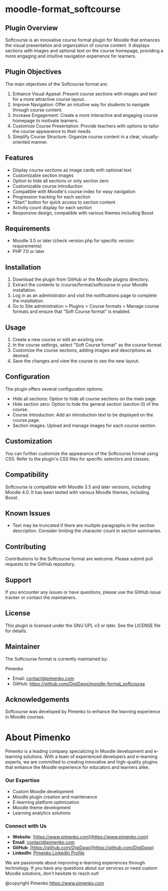 # moodle-format_softcourse

## Plugin Overview

Softcourse is an innovative course format plugin for Moodle that enhances the visual presentation and organization of course content. It displays sections with images and optional text on the course homepage, providing a more engaging and intuitive navigation experience for learners.

## Plugin Objectives

The main objectives of the Softcourse format are:

1. Enhance Visual Appeal: Present course sections with images and text for a more attractive course layout.
2. Improve Navigation: Offer an intuitive way for students to navigate through course content.
3. Increase Engagement: Create a more interactive and engaging course homepage to motivate learners.
4. Customize Course Presentation: Provide teachers with options to tailor the course appearance to their needs.
5. Simplify Course Structure: Organize course content in a clear, visually-oriented manner.

## Features

- Display course sections as image cards with optional text
- Customizable section images
- Option to hide all sections or only section zero
- Customizable course introduction
- Compatible with Moodle's course index for easy navigation
- Progression tracking for each section
- "Start" button for quick access to section content
- Activity count display for each section
- Responsive design, compatible with various themes including Boost

## Requirements

- Moodle 3.5 or later (check version.php for specific version requirements)
- PHP 7.0 or later

## Installation

1. Download the plugin from GitHub or the Moodle plugins directory.
2. Extract the contents to /course/format/softcourse in your Moodle installation.
3. Log in as an administrator and visit the notifications page to complete the installation.
4. Go to Site administration > Plugins > Course formats > Manage course formats and ensure that "Soft Course format" is enabled.

## Usage

1. Create a new course or edit an existing one.
2. In the course settings, select "Soft Course format" as the course format.
3. Customize the course sections, adding images and descriptions as desired.
4. Save the changes and view the course to see the new layout.

## Configuration

The plugin offers several configuration options:

- Hide all sections: Option to hide all course sections on the main page.
- Hide section zero: Option to hide the general section (section 0) of the course.
- Course introduction: Add an introduction text to be displayed on the course page.
- Section images: Upload and manage images for each course section.

## Customization

You can further customize the appearance of the Softcourse format using CSS. Refer to the plugin's CSS files for specific selectors and classes.

## Compatibility

Softcourse is compatible with Moodle 3.5 and later versions, including Moodle 4.0. It has been tested with various Moodle themes, including Boost.

## Known Issues

- Text may be truncated if there are multiple paragraphs in the section description. Consider limiting the character count in section summaries.

## Contributing

Contributions to the Softcourse format are welcome. Please submit pull requests to the GitHub repository.

## Support

If you encounter any issues or have questions, please use the GitHub issue tracker or contact the maintainers.

## License

This plugin is licensed under the GNU GPL v3 or later. See the LICENSE file for details.

## Maintainer

The Softcourse format is currently maintained by:

Pimenko
- Email: contact@pimenko.com
- GitHub: https://github.com/DigiDago/moodle-format_softcourse

## Acknowledgements

Softcourse was developed by Pimenko to enhance the learning experience in Moodle courses.




About Pimenko
===================

Pimenko is a leading company specializing in Moodle development and e-learning solutions. With a team of experienced developers and e-learning experts, we are committed to creating innovative and high-quality plugins that enhance the Moodle experience for educators and learners alike.

### Our Expertise

- Custom Moodle development
- Moodle plugin creation and maintenance
- E-learning platform optimization
- Moodle theme development
- Learning analytics solutions

### Connect with Us

- **Website**: [https://www.pimenko.com](https://www.pimenko.com)
- **Email**: contact@pimenko.com
- **GitHub**: [https://github.com/DigiDago](https://github.com/DigiDago)
- **LinkedIn**: [Pimenko LinkedIn Profile](https://www.linkedin.com/company/pimenko/)

We are passionate about improving e-learning experiences through technology. If you have any questions about our services or need custom Moodle solutions, don't hesitate to reach out!

@copyright Pimenko https://www.pimenko.com
